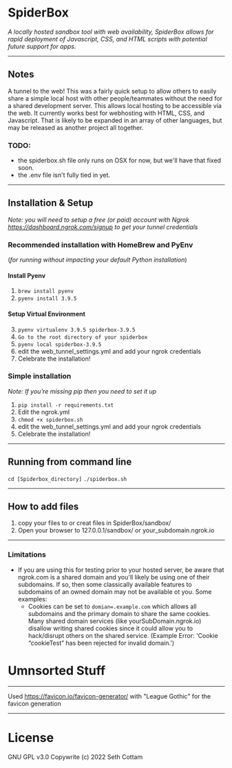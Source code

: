 # SpiderBox
_A locally hosted sandbox tool with web availability, SpiderBox allows for rapid deployment of Javascript, CSS, and HTML scripts with potential future support for apps._

<!-- Patirjk-Hex ASCII Art
                           ______                                         _____               
            _____    _____|\     \   ____________  ____________      _____\    \ ___________      
       _____\    \  /     / |     | /            \ \           \    /    / |    |\          \     
      /    / \    ||      |/     /||\___/\  \____/| \           \  /    /  /___/| \    /\    \    
     |    |  /___/||      |\____/ | \|____\  \___|/  |    /\     ||    |__ |___|/  |   \_\    |   
  ____\    \ |   |||\     \    | /        |  |       |   |  |    ||       \        |      ___/    
 /    /\    \|___|/| \     \___|/    __  /   / __    |    \/     ||     __/ __     |      \  ____ 
|    |/ \    \     |  \     \       /  \/   /_/  |  /           /||\    \  /  \   /     /\ \/    \
|\____\ /____/|     \  \_____\     |____________/| /___________/ || \____\/    | /_____/ |\______|
| |   ||    | |      \ |     |     |           | /|           | / | |    |____/| |     | | |     |
 \|___||____|/        \|_____|     |___________|/ |___________|/   \|____|   | | |_____|/ \|_____|
                          ______  ______         _____  _____       _____|___|/                   
                          \     \|\     \    ____\_   \ \    \     /    /
                           |     |\|     |  /     /    \ \    \   /    / 
                           |     |/____ /  /     /\     | \    \ /    /  
                           |     |\     \ |     |  |    |  \    |    /   
                           |     | |     ||     |  |    |  /    |    \   
                           |     | |     ||     | /    /| /    /|\    \  
                          /_____/|/_____/||\     \____/ ||____|/ \|____| 
                          |    |||      ||| \_____\   | /|    |   |    | 
                          |____|/|______|/ \ |    |___|/ |____|   |____| 
                                            \|____|                      
-->

---


## Notes

A tunnel to the web! This was a fairly quick setup to allow others to easily share a simple local host with other people/teammates without the need for a shared development server. This allows local hosting to be accessible via the web. It currently works best for webhosting with HTML, CSS, and Javascript. That is likely to be expanded in an array of other languages, but may be released as another project all together.

### TODO:
- the spiderbox.sh file only runs on OSX for now, but we'll have that fixed soon. 
- the .env file isn't fully tied in yet.


---

## Installation & Setup

_Note: you will need to setup a free (or paid) account with Ngrok https://dashboard.ngrok.com/signup to get your tunnel credentials_


### Recommended installation with HomeBrew and PyEnv
(_for running without impacting your default Python installation_)

#### Install Pyenv
1. `brew install pyenv`
2. `pyenv install 3.9.5`

#### Setup Virtual Environment
3. `pyenv virtualenv 3.9.5 spiderbox-3.9.5`
4. `Go to the root directory of your spiderbox`
5. `pyenv local spiderbox-3.9.5`
6. edit the web_tunnel_settings.yml and add your ngrok credentials
7. Celebrate the installation!

### Simple installation
_Note: If you're missing pip then you need to set it up_

1. `pip install -r requirements.txt` 
2. Edit the ngrok.yml
3. `chmod +x spiderbox.sh`
4. edit the web_tunnel_settings.yml and add your ngrok credentials
5. Celebrate the installation!

---

## Running from command line

`cd [Spiderbox_directory]`
`./spiderbox.sh`
<!-- `ngrok start --all --config=./ngrok.yml` -->


---

## How to add files
1. copy your files to or creat files in SpiderBox/sandbox/
2. Open your browser to 127.0.0.1/sandbox/ or your_subdomain.ngrok.io
<!-- 3. No need to restart the service  # TODO: Need to verify this -->

---


### Limitations

+ If you are using this for testing prior to your hosted server, be aware that ngrok.com is a shared domain and you'll likely be using one of their subdomains. If so, then some classically available features to subdomains of an owned domain may not be available ot you. Some examples:
  - Cookies can be set to `domian=.example.com` which allows all subdomains and the primary domain to share the same cookies. Many shared domain services (like yourSubDomain.ngrok.io) disallow writing shared cookies since it could allow you to hack/disrupt others on the shared service. (Example Error: 'Cookie “cookieTest” has been rejected for invalid domain.')



# Umnsorted Stuff
---

Used https://favicon.io/favicon-generator/ with "League Gothic" for the favicon generation


---

# License

GNU GPL v3.0
Copywrite (c) 2022 Seth Cottam